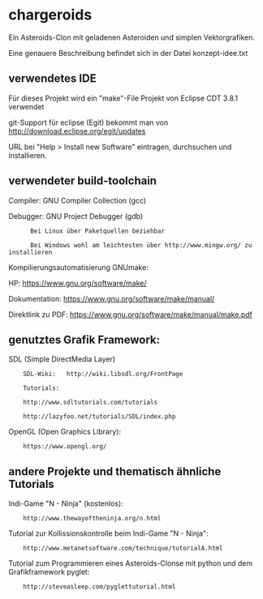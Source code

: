# chargeroids
Ein Asteroids-Clon mit geladenen Asteroiden und simplen Vektorgrafiken.

Eine genauere Beschreibung befindet sich in der Datei konzept-idee.txt

## verwendetes IDE
Für dieses Projekt wird ein "make"-File Projekt von Eclipse CDT 3.8.1 verwendet

git-Support für eclipse (Egit) bekommt man von http://download.eclipse.org/egit/updates 

URL bei "Help > Install new Software" eintragen, durchsuchen und installieren.

## verwendeter build-toolchain
Compiler: GNU Compiler Collection (gcc) 

Debugger: GNU Project Debugger (gdb)

          Bei Linux über Paketquellen beziehbar

          Bei Windows wohl am leichtesten über http://www.mingw.org/ zu installieren

Kompilierungsautomatisierung GNUmake:

HP:                 https://www.gnu.org/software/make/

Dokumentation:      https://www.gnu.org/software/make/manual/

Direktlink zu PDF:  https://www.gnu.org/software/make/manual/make.pdf

## genutztes Grafik Framework:

SDL (Simple DirectMedia Layer)

        SDL-Wiki:   http://wiki.libsdl.org/FrontPage

        Tutorials:  

		http://www.sdltutorials.com/tutorials

		http://lazyfoo.net/tutorials/SDL/index.php

OpenGL (Open Graphics Library):

        https://www.opengl.org/


## andere Projekte und thematisch ähnliche Tutorials

Indi-Game "N - Ninja" (kostenlos):

        http://www.thewayoftheninja.org/n.html

Tutorial zur Kollissionskontrolle beim Indi-Game "N - Ninja":

        http://www.metanetsoftware.com/technique/tutorialA.html



Tutorial zum Programmieren eines Asteroids-Clonse mit python und dem Grafikframework pyglet:

        http://steveasleep.com/pyglettutorial.html
